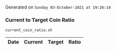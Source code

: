 Generated on `Sunday 03-October-2021 at 19:26:14`

### Current to Target Coin Ratio
`current_coin_ratio.sh`

Date|Current|Target|Ratio
---|---|---|---
